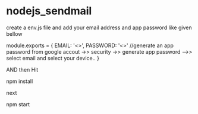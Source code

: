 # nodejs_sendmail


create a env.js file and add your email address and app password like given bellow


module.exports = {
    EMAIL: '<<YOUR EMAIL>>',
    PASSWORD: '<<YOUR APP PASSWORD>>' //generate an app password from google accout ->> security ->> generate app password -->> select email and select your device..
}



AND then Hit 

npm install


next

npm start

